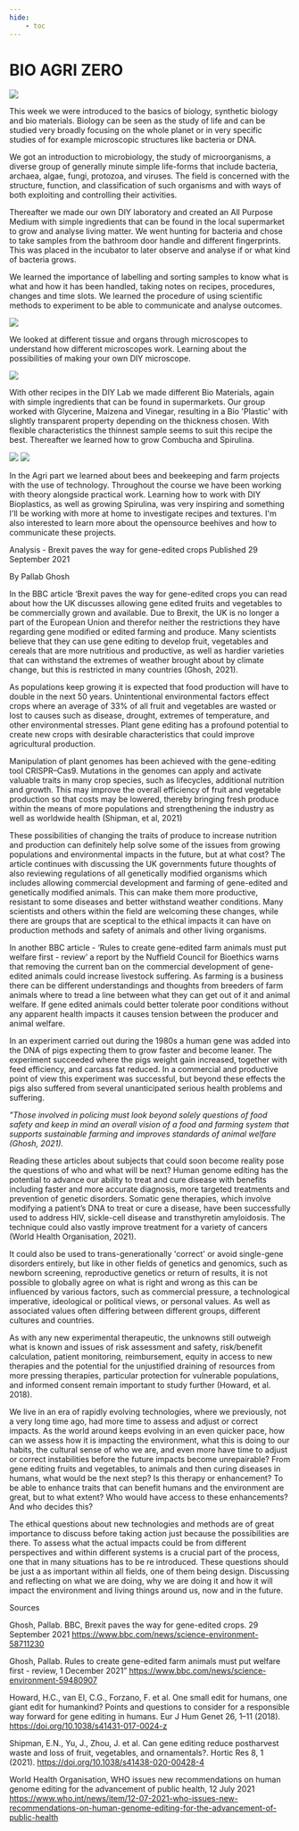```yaml
---
hide:
    - toc
---
```


# **BIO AGRI ZERO**

![](../images/BioAgriZero/bazintro2.jpg)

This week we were introduced to the basics of biology, synthetic biology and bio materials. Biology can be seen as the study of life and can be studied very broadly focusing on the whole planet or in very specific studies of for example microscopic structures like bacteria or DNA. 

We got an introduction to microbiology, the study of microorganisms, a diverse group of generally minute simple life-forms that include bacteria, archaea, algae, fungi, protozoa, and viruses. The field is concerned with the structure, function, and classification of such organisms and with ways of both exploiting and controlling their activities. 

Thereafter we made our own DIY laboratory and created an All Purpose Medium with simple ingredients that can be found in the local supermarket to grow and analyse living matter. We went hunting for bacteria and chose to take samples from the bathroom door handle and different fingerprints. This was placed in the incubator to later observe and analyse if or what kind of bacteria grows.

We learned the importance of labelling and sorting samples to know what is what and how it has been handled, taking notes on recipes, procedures, changes and time slots. We learned the procedure of using scientific methods to experiment to be able to communicate and analyse outcomes.

![](../images/BioAgriZero/baz.jpg)

We looked at different tissue and organs through microscopes to understand how different microscopes work. Learning about the possibilities of making your own DIY microscope. 

![](../images/BioAgriZero/baz2.jpg)
 
With other recipes in the DIY Lab we made different Bio Materials, again with simple ingredients that can be found in supermarkets. Our group worked with Glycerine, Maizena and Vinegar, resulting in a Bio 'Plastic' with slightly transparent property depending on the thickness chosen. With flexible characteristics the thinnest sample seems to suit this recipe the best. Thereafter we learned how to grow Combucha and Spirulina.

![](../images/BioAgriZero/baz3.jpg)
![](../images/BioAgriZero/baz4.jpg)

 In the Agri part we learned about bees and beekeeping and farm projects with the use of technology. Throughout the course we have been working with theory alongside practical work. Learning how to work with DIY Bioplastics, as well as growing Spirulina, was very inspiring and something I'll be working with more at home to investigate recipes and textures. I'm also interested to learn more about the opensource beehives and how to communicate these projects. 

Analysis - Brexit paves the way for gene-edited crops
Published 29 September 2021

By Pallab Ghosh

In the BBC article ‘Brexit paves the way for gene-edited crops you can read about how the UK discusses allowing gene edited fruits and vegetables to be commercially grown and available. Due to Brexit, the UK is no longer a part of the European Union and therefor neither the restrictions they have regarding gene modified or edited farming and produce. Many scientists believe that they can use gene editing to develop fruit, vegetables and cereals that are more nutritious and productive, as well as hardier varieties that can withstand the extremes of weather brought about by climate change, but this is restricted in many countries (Ghosh, 2021).

As populations keep growing it is expected that food production will have to double in the next 50 years. Unintentional environmental factors effect crops where an average of 33% of all fruit and vegetables are wasted or lost to causes such as disease, drought, extremes of temperature, and other environmental stresses. Plant gene editing has a profound potential to create new crops with desirable characteristics that could improve agricultural production. 

Manipulation of plant genomes has been achieved with the gene-editing tool CRISPR–Cas9. Mutations in the genomes can apply and activate valuable traits in many crop species, such as lifecycles, additional nutrition and growth. This may improve the overall efficiency of fruit and vegetable production so that costs may be lowered, thereby bringing fresh produce within the means of more populations and strengthening the industry as well as worldwide health (Shipman, et al, 2021) 

These possibilities of changing the traits of produce to increase nutrition and production can definitely help solve some of the issues from growing populations and environmental impacts in the future, but at what cost? The article continues with discussing the UK governments future thoughts of also reviewing regulations of all genetically modified organisms which includes allowing commercial development and farming of gene-edited and genetically modified animals. This can make them more productive, resistant to some diseases and better withstand weather conditions. Many scientists and others within the field are welcoming these changes, while there are groups that are sceptical to the ethical impacts it can have on production methods and safety of animals and other living organisms.

In another BBC article - ‘Rules to create gene-edited farm animals must put welfare first - review’ a report by the Nuffield Council for Bioethics warns that removing the current ban on the commercial development of gene-edited animals could increase livestock suffering. As farming is a business there can be different understandings and thoughts from breeders of farm animals where to tread a line between what they can get out of it and animal welfare. If gene edited animals could better tolerate poor conditions without any apparent health impacts it causes tension between the producer and animal welfare. 

In an experiment carried out during the 1980s a human gene was added into the DNA of pigs expecting them to grow faster and become leaner. The experiment succeeded where the pigs weight gain increased, together with feed efficiency, and carcass fat reduced. In a commercial and productive point of view this experiment was successful, but beyond these effects the pigs also suffered from several unanticipated serious health problems and suffering. 

*"Those involved in policing must look beyond solely questions of food safety and keep in mind an overall vision of a food and farming system that supports sustainable farming and improves standards of animal welfare (Ghosh, 2021).*

Reading these articles about subjects that could soon become reality pose the questions of who and what will be next? Human genome editing has the potential to advance our ability to treat and cure disease with benefits including faster and more accurate diagnosis, more targeted treatments and prevention of genetic disorders. Somatic gene therapies, which involve modifying a patient’s DNA to treat or cure a disease, have been successfully used to address HIV, sickle-cell disease and transthyretin amyloidosis. The technique could also vastly improve treatment for a variety of cancers (World Health Organisation, 2021).

It could also be used to trans-generationally 'correct' or avoid single-gene disorders entirely, but like in other fields of genetics and genomics, such as newborn screening, reproductive genetics or return of results, it is not possible to globally agree on what is right and wrong as this can be influenced by various factors, such as commercial pressure, a technological imperative, ideological or political views, or personal values. As well as associated values often differing between different groups, different cultures and countries.

As with any new experimental therapeutic, the unknowns still outweigh what is known and issues of risk assessment and safety, risk/benefit calculation, patient monitoring, reimbursement, equity in access to new therapies and the potential for the unjustified draining of resources from more pressing therapies, particular protection for vulnerable populations, and informed consent remain important to study further (Howard, et al. 2018).

We live in an era of rapidly evolving technologies, where we previously, not a very long time ago, had more time to assess and adjust or correct impacts. As the world around keeps evolving in an even quicker pace, how can we assess how it is impacting the environment, what this is doing to our habits, the cultural sense of who we are, and even more have time to adjust or correct instabilities before the future impacts become unrepairable? From gene editing fruits and vegetables, to animals and then curing diseases in humans, what would be the next step? Is this therapy or enhancement? To be able to enhance traits that can benefit humans and the environment are great, but to what extent? Who would have access to these enhancements? And who decides this?

The ethical questions about new technologies and methods are of great importance to discuss before taking action just because the possibilities are there. To assess what the actual impacts could be from different perspectives and within different systems is a crucial part of the process, one that in many situations has to be re introduced. These questions should be just a as important within all fields, one of them being design. Discussing and reflecting on what we are doing, why we are doing it and how it will impact the environment and living things around us, now and in the future. 


Sources

Ghosh, Pallab. BBC, Brexit paves the way for gene-edited crops. 29 September 2021
https://www.bbc.com/news/science-environment-58711230

Ghosh, Pallab. Rules to create gene-edited farm animals must put welfare first - review, 1 December 2021”
https://www.bbc.com/news/science-environment-59480907

Howard, H.C., van El, C.G., Forzano, F. et al. One small edit for humans, one giant edit for humankind? Points and questions to consider for a responsible way forward for gene editing in humans. Eur J Hum Genet 26, 1–11 (2018). https://doi.org/10.1038/s41431-017-0024-z

Shipman, E.N., Yu, J., Zhou, J. et al. Can gene editing reduce postharvest waste and loss of fruit, vegetables, and ornamentals?. Hortic Res 8, 1 (2021). https://doi.org/10.1038/s41438-020-00428-4

World Health Organisation, WHO issues new recommendations on human genome editing for the advancement of public health, 12 July 2021 
https://www.who.int/news/item/12-07-2021-who-issues-new-recommendations-on-human-genome-editing-for-the-advancement-of-public-health